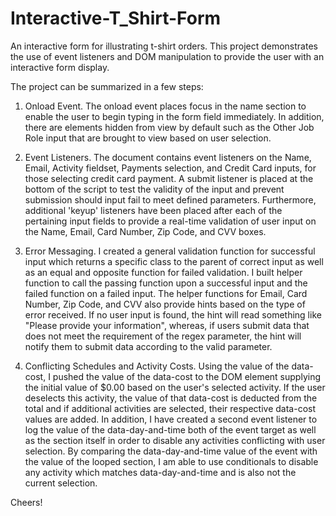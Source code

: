 # Interactive-T_Shirt-Form
An interactive form for illustrating t-shirt orders.
This project demonstrates the use of event listeners and DOM manipulation to provide the user with an interactive form display. 

The project can be summarized in a few steps:

1) Onload Event. The onload event places focus in the name section to enable the user to begin typing in the form field immediately. In addition, there are elements hidden from view by default such as the Other Job Role input that are brought to view based on user selection.

2) Event Listeners. The document contains event listeners on the Name, Email, Activity fieldset, Payments selection, and Credit Card inputs, for those selecting credit card payment. A submit listener is placed at the bottom of the script to test the validity of the input and prevent submission should input fail to meet defined parameters. Furthermore, additional 'keyup' listeners have been placed after each of the pertaining input fields to provide a real-time validation of user input on the Name, Email, Card Number, Zip Code, and CVV boxes.

3) Error Messaging. I created a general validation function for successful input which returns a specific class to the parent of correct input as well as an equal and opposite function for failed validation. I built helper function to call the passing function upon a successful input and the failed function on a failed input. The helper functions for Email, Card Number, Zip Code, and CVV also provide hints based on the type of error received. If no user input is found, the hint will read something like "Please provide your information", whereas, if users submit data that does not meet the requirement of the regex parameter, the hint will notify them to submit data according to the valid parameter.

4) Conflicting Schedules and Activity Costs. Using the value of the data-cost, I pushed the value of the data-cost to the DOM element supplying the initial value of $0.00 based on the user's selected activity. If the user deselects this activity, the value of that data-cost is deducted from the total and if additional activities are selected, their respective data-cost values are added. In addition, I have created a second event listener to log the value of the data-day-and-time both of the event target as well as the section itself in order to disable any activities conflicting with user selection. By comparing the data-day-and-time value of the event with the value of the looped section, I am able to use conditionals to disable any activity which matches data-day-and-time and is also not the current selection.

Cheers!
